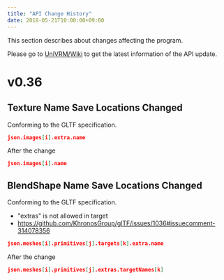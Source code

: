```yaml
---
title: "API Change History"
date: 2018-05-21T10:00:00+09:00
---
```


This section describes about changes affecting the program.

Please go to [UniVRM/Wiki](https://github.com/vrm-c/UniVRM/wiki) to get the latest information of the API update.

# v0.36

## Texture Name Save Locations Changed

Conforming to the GLTF specification.

```json
json.images[i].extra.name
```

After the change

```json
json.images[i].name
```

## BlendShape Name Save Locations Changed

Conforming to the GLTF specification.

* "extras" is not allowed in target
* https://github.com/KhronosGroup/glTF/issues/1036#issuecomment-314078356 

```json
json.meshes[i].primitives[j].targets[k].extra.name
```

After the change 

```json
json.meshes[i].primitives[j].extras.targetNames[k]
```
